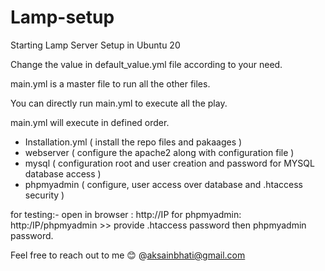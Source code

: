 # Lamp-setup
Starting Lamp Server Setup in Ubuntu 20


Change the value in default_value.yml file according to your need.

main.yml is a master file to run all the other files.

You can directly run main.yml to execute all the play.

main.yml will execute in defined order.
  - Installation.yml ( install the repo files and pakaages )
  - webserver ( configure the apache2 along with configuration file )
  - mysql ( configuration root and user creation and password for MYSQL database access )
  - phpmyadmin ( configure, user access over database and .htaccess security )

for testing:- 
open in browser : http://IP
for phpmyadmin: http:/IP/phpmyadmin >> provide .htaccess password then phpmyadmin password. 

Feel free to reach out to me 😊
@aksainbhati@gmail.com





